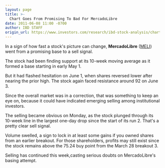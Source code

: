 ```yaml
---
layout: page
title: >-
  Chart Goes From Promising To Bad For MercadoLibre
date: 2011-06-08 11:00 -0700
author: IBD STAFF
origin_url: https://www.investors.com/research/ibd-stock-analysis/chart-goes-from-promising-to-bad-for-mercadolibre/
---
```





In a sign of how fast a stock's picture can change, **MercadoLibre** ([MELI](https://research.investors.com/quote.aspx?symbol=MELI)) went from a promising base to a sell signal.

  

The stock had been finding support at its 10-week moving average as it formed a base starting in early May 1.

  

But it had flashed hesitation on June 1, when shares reversed lower after nearing the prior high. The stock again faced resistance around 92 on June 3.

  

Since the overall market was in a correction, that was something to keep an eye on, because it could have indicated emerging selling among institutional investors.

  

The selling became obvious on Monday, as the stock plunged through its 10-week line in the largest one-day drop since the start of its run 2. That's a pretty clear sell signal.

  

Volume swelled, a sign to lock in at least some gains if you owned shares from an earlier breakout. For those shareholders, profits may still exist since the stock remains above the 75.24 buy point from the March 28 breakout 3.

  

Selling has continued this week,casting serious doubts on MercadoLibre's basing attempt.




